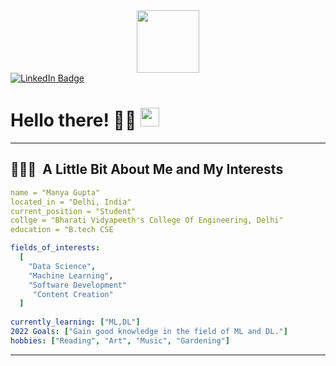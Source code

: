 <div id="header" align="center">
  <img src="https://media.giphy.com/media/M9gbBd9nbDrOTu1Mqx/giphy.gif" width="100"/>
</div>
<div id="badges">
  <a href="https://www.linkedin.com/in/manya-gupta-088138227/">
    <img src="https://img.shields.io/badge/LinkedIn-blue?style=for-the-badge&logo=linkedin&logoColor=white" alt="LinkedIn Badge"/>
  </a>
</div>
<img src="https://komarev.com/ghpvc/?username=Manya-tech&style=flat-square&color=blue" alt=""/>
<h1>
  Hello there! 👩‍💻
  <img src="https://media.giphy.com/media/hvRJCLFzcasrR4ia7z/giphy.gif" width="30px"/>
</h1>

---

<h2> 👨🏻‍💻 &nbsp;A Little Bit About Me and My Interests</h2>

```yaml
name = "Manya Gupta"
located_in = "Delhi, India"
current_position = "Student"
collge = "Bharati Vidyapeeth's College Of Engineering, Delhi" 
education = "B.tech CSE

fields_of_interests:
  [
    "Data Science",
    "Machine Learning",
    "Software Development"
     "Content Creation"
  ]
  
currently_learning: ["ML,DL"]
2022 Goals: ["Gain good knowledge in the field of ML and DL."]
hobbies: ["Reading", "Art", "Music", "Gardening"]
```
  
--- 
